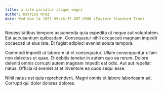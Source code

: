 ```yaml
---
title: a iste pariatur itaque magni
author: Katrina Mraz
date: Wed Nov 24 2021 09:46:35 GMT-0500 (Eastern Standard Time)
---
```

Necessitatibus tempore assumenda quia expedita ut neque aut voluptatem. Est accusantium quibusdam. Consequatur nihil occaecati magnam impedit occaecati ut eius iste. Et fugiat adipisci eveniet soluta tempora.

 Commodi impedit ut laborum ut et consequatur. Ullam consequuntur ullam non delectus ut quae. Et debitis tenetur in autem quo ea rerum. Dolore deleniti omnis corrupti autem magnam impedit est odio. Aut aut repellat natus. Officia id eveniet at et inventore ea quos sequi esse.

 Nihil natus est quia reprehenderit. Magni omnis et labore laboriosam ad. Corrupti qui dolor dolores dolores.